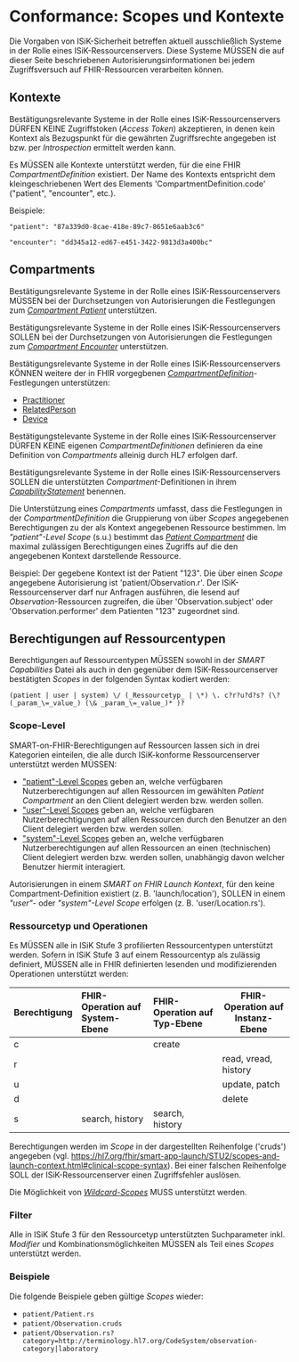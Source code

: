 # Conformance: Scopes und Kontexte

Die Vorgaben von ISiK-Sicherheit betreffen aktuell ausschließlich Systeme in der Rolle eines ISiK-Ressourcenservers. Diese Systeme MÜSSEN die auf dieser Seite beschriebenen Autorisierungsinformationen bei jedem Zugriffsversuch auf FHIR-Ressourcen verarbeiten können.

## Kontexte 

Bestätigungsrelevante Systeme in der Rolle eines ISiK-Ressourcenservers DÜRFEN KEINE Zugriffstoken (_Access Token_) akzeptieren, in denen kein Kontext als Bezugspunkt für die gewährten Zugriffsrechte angegeben ist bzw. per _Introspection_ ermittelt werden kann. 

Es MÜSSEN alle Kontexte unterstützt werden, für die eine FHIR _CompartmentDefinition_ existiert. Der Name des Kontexts entspricht dem kleingeschriebenen Wert des Elements 'CompartmentDefinition.code' ("patient", "encounter", etc.).

Beispiele: 

```"patient": "87a339d0-8cae-418e-89c7-8651e6aab3c6"```

```"encounter": "dd345a12-ed67-e451-3422-9813d3a400bc"```

## Compartments

Bestätigungsrelevante Systeme in der Rolle eines ISiK-Ressourcenservers MÜSSEN bei der Durchsetzungen von Autorisierungen die Festlegungen zum [_Compartment Patient_](http://hl7.org/fhir/R4/compartmentdefinition-patient.html) unterstützen. 

Bestätigungsrelevante Systeme in der Rolle eines ISiK-Ressourcenservers SOLLEN bei der Durchsetzungen von Autorisierungen die Festlegungen zum [_Compartment Encounter_](http://hl7.org/fhir/R4/compartmentdefinition-encounter.html) unterstützen. 

Bestätigungsrelevante Systeme in der Rolle eines ISiK-Ressourcenservers KÖNNEN weitere der in FHIR vorgegbenen [_CompartmentDefinition_](http://hl7.org/fhir/R4/compartmentdefinition.html)-Festlegungen unterstützen:
* [Practitioner](http://hl7.org/fhir/R4/compartmentdefinition-practitioner.html)
* [RelatedPerson](http://hl7.org/fhir/R4/compartmentdefinition-relatedperson.html)
* [Device](http://hl7.org/fhir/R4/compartmentdefinition-device.html)

Bestätigungstelevante Systeme in der Rolle eines ISiK-Ressourcenserver DÜRFEN KEINE eigenen _CompartmentDefinitionen_ definieren da eine Definition von _Compartments_ alleinig durch HL7 erfolgen darf. 

Bestätigungsrelevante Systeme in der Rolle eines ISiK-Ressourcenservers SOLLEN die unterstützten _Compartment_-Definitionen in ihrem [_CapabilityStatement_](https://www.hl7.org/fhir/capabilitystatement.html) benennen.

Die Unterstützung eines _Compartments_ umfasst, dass die Festlegungen in der _CompartmentDefinition_ die Gruppierung von über _Scopes_ angegebenen Berechtigungen zu der als Kontext angegebenen Ressource bestimmen. Im _"patient"-Level Scope_ (s.u.) bestimmt das [_Patient Compartment_](http://hl7.org/fhir/R4/compartmentdefinition-patient.html) die maximal zulässigen Berechtigungen eines Zugriffs auf die den angegebenen Kontext darstellende Ressource.

Beispiel: Der gegebene Kontext ist der Patient "123". Die über einen _Scope_ angegebene Autorisierung ist 'patient/Observation.r'. Der ISiK-Ressourcenserver darf nur Anfragen ausführen, die lesend auf _Observation_-Ressourcen zugreifen, die über 'Observation.subject' oder 'Observation.performer' dem Patienten "123" zugeordnet sind.

## Berechtigungen auf Ressourcentypen

Berechtigungen auf Ressourcentypen MÜSSEN sowohl in der _SMART Capabilities_ Datei als auch in den gegenüber dem ISiK-Ressourcenserver bestätigten _Scopes_ in der folgenden Syntax kodiert werden:

```(patient | user | system) \/ (_Ressourcetyp_ | \*) \. c?r?u?d?s? (\? (_param_\=_value_) (\& _param_\=_value_)* )?```

### Scope-Level
SMART-on-FHIR-Berechtigungen auf Ressourcen lassen sich in drei Kategorien einteilen, die alle durch ISiK-konforme Ressourcenserver unterstützt werden MÜSSEN:

* ["patient"-Level Scopes](https://hl7.org/fhir/smart-app-launch/STU2/scopes-and-launch-context.html#patient-specific-scopes) geben an, welche verfügbaren Nutzerberechtigungen auf allen Ressourcen im gewählten _Patient Compartment_ an den Client delegiert werden bzw. werden sollen.  
* ["user"-Level Scopes](https://hl7.org/fhir/smart-app-launch/STU2/scopes-and-launch-context.html#user-level-scopes) geben an, welche verfügbaren Nutzerberechtigungen auf allen Ressourcen durch den Benutzer an den Client delegiert werden bzw. werden sollen.
* ["system"-Level Scopes](https://hl7.org/fhir/smart-app-launch/STU2/scopes-and-launch-context.html#system-level-scopes) geben an, welche verfügbaren Nutzerberechtigungen auf allen Ressourcen an einen (technischen) Client delegiert werden bzw. werden sollen, unabhängig davon welcher Benutzer hiermit interagiert.

Autorisierungen in einem _SMART on FHIR_ _Launch Kontext_, für den keine Compartment-Definition existiert (z. B. 'launch/location'), SOLLEN in einem _"user"_- oder _"system"-Level Scope_ erfolgen (z. B. 'user/Location.rs').

### Ressourcetyp und Operationen
Es MÜSSEN alle in ISiK Stufe 3 profilierten Ressourcentypen unterstützt werden. Sofern in ISiK Stufe 3 auf einem Ressourcentyp als zulässig definiert, MÜSSEN alle in FHIR definierten lesenden und modifizierenden Operationen unterstützt werden:

|Berechtigung|FHIR-Operation auf System-Ebene|FHIR-Operation auf Typ-Ebene|FHIR-Operation auf Instanz-Ebene|
|:-----------|:------------------------------|:---------------------------|--------------------------------|
|c           |                               |create                      |                                |
|r           |                               |                            |read, vread, history            |
|u           |                               |                            |update, patch                   |
|d           |                               |                            |delete                          |
|s           |search, history                |search, history             |                                |

Berechtigungen werden im _Scope_ in der dargestellten Reihenfolge ('cruds') angegeben (vgl. https://hl7.org/fhir/smart-app-launch/STU2/scopes-and-launch-context.html#clinical-scope-syntax). Bei einer falschen Reihenfolge SOLL der ISiK-Ressourcenserver einen Zugriffsfehler auslösen.

Die Möglichkeit von [_Wildcard-Scopes_](https://hl7.org/fhir/smart-app-launch/STU2/scopes-and-launch-context.html#wildcard-scopes) MUSS unterstützt werden.

### Filter
Alle in ISiK Stufe 3 für den Ressourcetyp unterstützten Suchparameter inkl. _Modifier_ und Kombinationsmöglichkeiten MÜSSEN als Teil eines _Scopes_ unterstützt werden.

### Beispiele

Die folgende Beispiele geben gültige _Scopes_ wieder:

* ```patient/Patient.rs```
* ```patient/Observation.cruds```
* ```patient/Observation.rs?category=http://terminology.hl7.org/CodeSystem/observation-category|laboratory```

